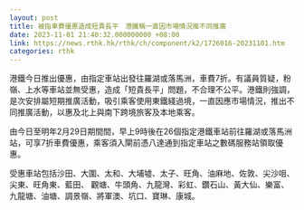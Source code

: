 ```yaml
---
layout: post
title: 被指車費優惠造成短貴長平　港鐵稱一直因市場情況推不同推廣
date: 2023-11-01 21:40:32.000000000 +08:00
link: https://news.rthk.hk/rthk/ch/component/k2/1726016-20231101.htm
categories: rthk
---
```


港鐵今日推出優惠，由指定車站出發往羅湖或落馬洲，車費7折。有議員質疑，粉嶺、上水等車站並無受惠，造成「短貴長平」問題，不合理不公平。港鐵則強調，是次安排屬短期推廣活動，吸引乘客使用東鐵綫過境，一直因應市場情況，推出不同推廣活動，以惠及北上與南下跨境旅客及本地乘客。

由今日至明年2月29日期間間，早上9時後在26個指定港鐵車站前往羅湖或落馬洲站，可享7折車費優惠，乘客須入閘前憑八達通到指定車站之數碼服務站領取優惠。

受惠車站包括沙田、大圍、太和、大埔墟、太子、旺角、油麻地、佐敦、尖沙咀、尖東、旺角東、藍田、 觀塘、牛頭角、九龍灣、彩虹、鑽石山、黃大仙、樂富、 九龍塘、油塘、調景嶺、將軍澳、坑口、寶琳、康城。

